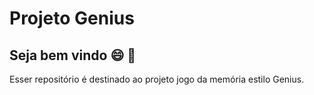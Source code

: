 # Projeto Genius
## Seja bem vindo :smile: :clap:

Esser repositório é destinado ao projeto jogo da memória estilo Genius.
